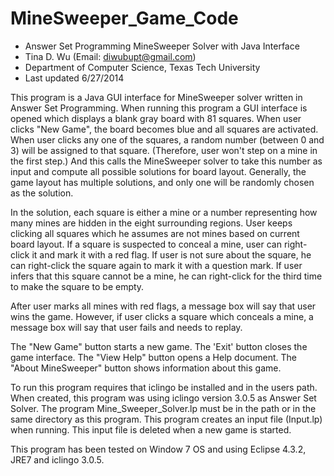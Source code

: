 # MineSweeper_Game_Code

* Answer Set Programming MineSweeper Solver with Java Interface
* Tina D. Wu (Email: diwubupt@gmail.com)
* Department of Computer Science, Texas Tech University
* Last updated 6/27/2014

This program is a Java GUI interface for MineSweeper solver written in Answer Set Programming. When running this program a GUI interface is opened which displays a blank gray board with 81 squares. When user clicks "New Game", the board becomes blue and all squares are activated. When user clicks any one of the squares, a random number (between 0 and 3) will be assigned to that square. (Therefore, user won't step on a mine in the first step.) And this calls the MineSweeper solver to take this number as input and compute all possible solutions for board layout. Generally, the game layout has multiple solutions, and only one will be randomly chosen as the solution.

In the solution, each square is either a mine or a number representing how many mines are hidden in the eight surrounding regions. User keeps clicking all squares which he assumes are not mines based on current board layout. If a square is suspected to conceal a mine, user can right-click it and mark it with a red flag. If user is not sure about the square, he can right-click the square again to mark it with a question mark. If user infers that this square cannot be a mine, he can right-click for the third time to make the square to be empty.

After user marks all mines with red flags, a message box will say that user wins the game. However, if user clicks a square which conceals a mine, a message box will say that user fails and needs to replay.

The "New Game" button starts a new game.
The 'Exit' button closes the game interface.
The "View Help" button opens a Help document.
The "About MineSweeper" button shows information about this game.

To run this program requires that iclingo be installed and in the users path. When created, this program was using iclingo version 3.0.5 as Answer Set Solver. The program Mine_Sweeper_Solver.lp must be in the path or in the same directory as this program. This program creates an input file (Input.lp) when running. This input file is deleted when a new game is started.

This program has been tested on Window 7 OS and using Eclipse 4.3.2, JRE7 and iclingo 3.0.5.
